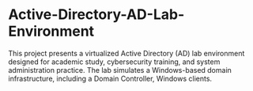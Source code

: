 # Active-Directory-AD-Lab-Environment
This project presents a virtualized Active Directory (AD) lab environment designed for academic study, cybersecurity training, and system administration practice. The lab simulates a Windows-based domain infrastructure, including a Domain Controller, Windows clients.
